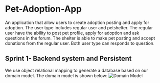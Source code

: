# Pet-Adoption-App

An application that allow users to create adoption posting and apply for adoption. The user type includes regular user and petshelter. The regular user have the ability to post pet profile, apply for adoption and ask questions in the forum. The shelter is able to make pet posting and accept donations from the regular user. Both user type can responds to question.

## Sprint 1- Backend system and Persistent
We use object relational mapping to generate a database based on our domain model. The domain model is shown below:
![Domain Model](https://github.com/McGill-ECSE321-Winter2020/project-group-05/blob/c5783252fcde1d5148b7fede2d8c4aa41c298bc8/resources/Pet-Adoption-System%20Domain%20Model.png)
